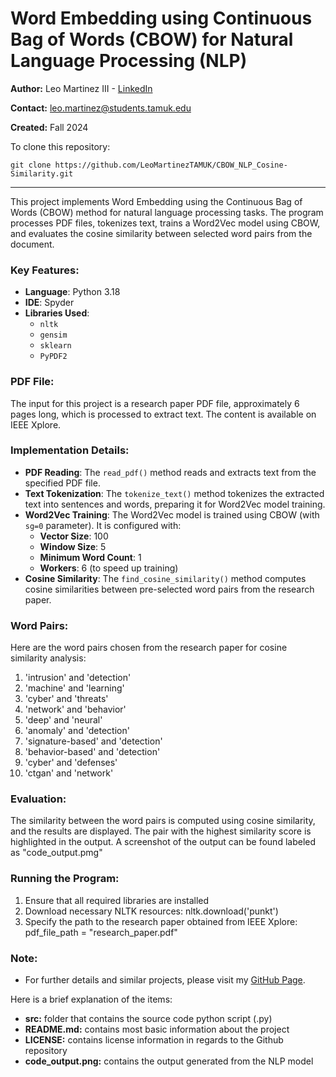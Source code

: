 # Word Embedding using Continuous Bag of Words (CBOW) for Natural Language Processing (NLP)

**Author:** Leo Martinez III - [LinkedIn](https://www.linkedin.com/in/leo-martinez-iii/)

**Contact:** [leo.martinez@students.tamuk.edu](mailto:leo.martinez@students.tamuk.edu)

**Created:** Fall 2024

To clone this repository:

```
git clone https://github.com/LeoMartinezTAMUK/CBOW_NLP_Cosine-Similarity.git
```

---

This project implements Word Embedding using the Continuous Bag of Words (CBOW) method for natural language processing tasks. The program processes PDF files, tokenizes text, trains a Word2Vec model using CBOW, and evaluates the cosine similarity between selected word pairs from the document.

### Key Features:

- **Language**: Python 3.18
- **IDE**: Spyder
- **Libraries Used**:
  - `nltk`
  - `gensim`
  - `sklearn`
  - `PyPDF2`

### PDF File:

The input for this project is a research paper PDF file, approximately 6 pages long, which is processed to extract text. The content is available on IEEE Xplore.

### Implementation Details:

- **PDF Reading**: The `read_pdf()` method reads and extracts text from the specified PDF file.
- **Text Tokenization**: The `tokenize_text()` method tokenizes the extracted text into sentences and words, preparing it for Word2Vec model training.
- **Word2Vec Training**: The Word2Vec model is trained using CBOW (with `sg=0` parameter). It is configured with:
  - **Vector Size**: 100
  - **Window Size**: 5
  - **Minimum Word Count**: 1
  - **Workers**: 6 (to speed up training)
- **Cosine Similarity**: The `find_cosine_similarity()` method computes cosine similarities between pre-selected word pairs from the research paper.
  
### Word Pairs:

Here are the word pairs chosen from the research paper for cosine similarity analysis:

1. 'intrusion' and 'detection'
2. 'machine' and 'learning'
3. 'cyber' and 'threats'
4. 'network' and 'behavior'
5. 'deep' and 'neural'
6. 'anomaly' and 'detection'
7. 'signature-based' and 'detection'
8. 'behavior-based' and 'detection'
9. 'cyber' and 'defenses'
10. 'ctgan' and 'network'

### Evaluation:

The similarity between the word pairs is computed using cosine similarity, and the results are displayed. The pair with the highest similarity score is highlighted in the output. A screenshot of the output can be found labeled as "code_output.pmg"

### Running the Program:

1. Ensure that all required libraries are installed
2. Download necessary NLTK resources:
nltk.download('punkt')
3. Specify the path to the research paper obtained from IEEE Xplore:
pdf_file_path = "research_paper.pdf"

### Note:

- For further details and similar projects, please visit my [GitHub Page](https://github.com/LeoMartinezTAMUK).

Here is a brief explanation of the items:
- **src:** folder that contains the source code python script (.py)
- **README.md:** contains most basic information about the project
- **LICENSE:** contains license information in regards to the Github repository
- **code_output.png:** contains the output generated from the NLP model


